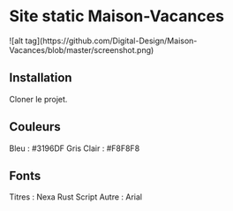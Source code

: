 <h1>Site static Maison-Vacances</h1>
![alt tag](https://github.com/Digital-Design/Maison-Vacances/blob/master/screenshot.png)

<h2>Installation</h2>

Cloner le projet.

<h2>Couleurs</h2>

Bleu : #3196DF
Gris Clair : #F8F8F8


<h2>Fonts</h2>

Titres : Nexa Rust Script
Autre : Arial

